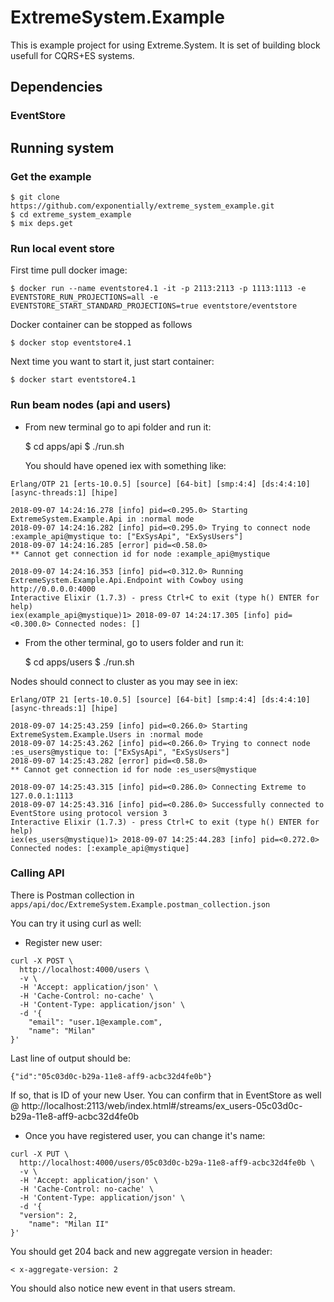 # ExtremeSystem.Example

This is example project for using Extreme.System. It is set of building block usefull for CQRS+ES systems.


## Dependencies

### EventStore


## Running system

### Get the example

    $ git clone https://github.com/exponentially/extreme_system_example.git
    $ cd extreme_system_example
    $ mix deps.get

### Run local event store

First time pull docker image:

    $ docker run --name eventstore4.1 -it -p 2113:2113 -p 1113:1113 -e EVENTSTORE_RUN_PROJECTIONS=all -e EVENTSTORE_START_STANDARD_PROJECTIONS=true eventstore/eventstore

Docker container can be stopped as follows

    $ docker stop eventstore4.1

Next time you want to start it, just start container:

    $ docker start eventstore4.1

### Run beam nodes (api and users)

- From new terminal go to api folder and run it:

    $ cd apps/api
    $ ./run.sh

  You should have opened iex with something like:

```
Erlang/OTP 21 [erts-10.0.5] [source] [64-bit] [smp:4:4] [ds:4:4:10] [async-threads:1] [hipe]

2018-09-07 14:24:16.278 [info] pid=<0.295.0> Starting ExtremeSystem.Example.Api in :normal mode
2018-09-07 14:24:16.282 [info] pid=<0.295.0> Trying to connect node :example_api@mystique to: ["ExSysApi", "ExSysUsers"]
2018-09-07 14:24:16.285 [error] pid=<0.58.0>
** Cannot get connection id for node :example_api@mystique

2018-09-07 14:24:16.353 [info] pid=<0.312.0> Running ExtremeSystem.Example.Api.Endpoint with Cowboy using http://0.0.0.0:4000
Interactive Elixir (1.7.3) - press Ctrl+C to exit (type h() ENTER for help)
iex(example_api@mystique)1> 2018-09-07 14:24:17.305 [info] pid=<0.300.0> Connected nodes: []
```

- From the other terminal, go to users folder and run it:

    $ cd apps/users
    $ ./run.sh

Nodes should connect to cluster as you may see in iex:

```
Erlang/OTP 21 [erts-10.0.5] [source] [64-bit] [smp:4:4] [ds:4:4:10] [async-threads:1] [hipe]

2018-09-07 14:25:43.259 [info] pid=<0.266.0> Starting ExtremeSystem.Example.Users in :normal mode
2018-09-07 14:25:43.262 [info] pid=<0.266.0> Trying to connect node :es_users@mystique to: ["ExSysApi", "ExSysUsers"]
2018-09-07 14:25:43.282 [error] pid=<0.58.0>
** Cannot get connection id for node :es_users@mystique

2018-09-07 14:25:43.315 [info] pid=<0.286.0> Connecting Extreme to 127.0.0.1:1113
2018-09-07 14:25:43.316 [info] pid=<0.286.0> Successfully connected to EventStore using protocol version 3
Interactive Elixir (1.7.3) - press Ctrl+C to exit (type h() ENTER for help)
iex(es_users@mystique)1> 2018-09-07 14:25:44.283 [info] pid=<0.272.0> Connected nodes: [:example_api@mystique]
```

### Calling API

There is Postman collection in `apps/api/doc/ExtremeSystem.Example.postman_collection.json`

You can try it using curl as well:

- Register new user:

```
curl -X POST \
  http://localhost:4000/users \
  -v \
  -H 'Accept: application/json' \
  -H 'Cache-Control: no-cache' \
  -H 'Content-Type: application/json' \
  -d '{
    "email": "user.1@example.com",
    "name": "Milan"
}'
```

Last line of output should be:

```
{"id":"05c03d0c-b29a-11e8-aff9-acbc32d4fe0b"}
```

If so, that is ID of your new User. You can confirm that in EventStore as well @ http://localhost:2113/web/index.html#/streams/ex_users-05c03d0c-b29a-11e8-aff9-acbc32d4fe0b

- Once you have registered user, you can change it's name:

```
curl -X PUT \
  http://localhost:4000/users/05c03d0c-b29a-11e8-aff9-acbc32d4fe0b \
  -v \
  -H 'Accept: application/json' \
  -H 'Cache-Control: no-cache' \
  -H 'Content-Type: application/json' \
  -d '{
  "version": 2,
    "name": "Milan II"
}'
```

You should get 204 back and new aggregate version in header:

```
< x-aggregate-version: 2
```

You should also notice new event in that users stream.
